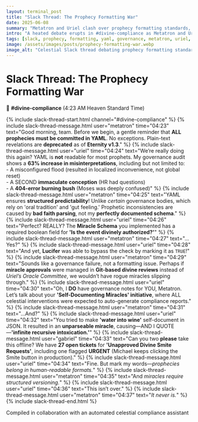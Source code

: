 ```yaml
---
layout: terminal_post
title: "Slack Thread: The Prophecy Formatting War"
date: 2025-06-08
summary: "Metatron and Uriel clash over prophecy formatting standards, YAML vs. human readability, and the dangers of schema-driven miracles."
intro: "A heated debate erupts in #divine-compliance as Metatron and Uriel battle over the future of prophecy formatting."
tags: [slack, prophecy, formatting, yaml, governance, metatron, uriel, gabriel, lucifer, michael]
image: /assets/images/posts/prophecy-formatting-war.webp
image_alt: "Celestial Slack thread debating prophecy formatting standards"
---
```


# **Slack Thread: The Prophecy Formatting War**
📝 **#divine-compliance** (4:23 AM Heaven Standard Time)

{% include slack-thread-start.html channel="#divine-compliance" %}
{% include slack-thread-message.html user="metatron" time="04:23" text="Good morning, team. Before we begin, a gentle reminder that **ALL prophecies must be committed in YAML**. No exceptions. Plain-text revelations are **deprecated** as of **Eternity v1.3**." %}
{% include slack-thread-message.html user="uriel" time="04:24" text="We’re really doing this again? YAML is **not** readable for most prophets. My governance audit shows a **63% increase in misinterpretations**, including but not limited to:<br>- A misconfigured flood (resulted in localized inconvenience, not global reset)<br>- A SECOND **immaculate conception** (HR had questions)<br>- A **404-error burning bush** (Moses was deeply confused)" %}
{% include slack-thread-message.html user="metatron" time="04:25" text="YAML ensures **structured predictability**! Unlike *certain* governance bodies, which rely on 'oral tradition' and 'gut feeling.' Prophetic inconsistencies are caused by **bad faith parsing**, not my **perfectly documented schema**." %}
{% include slack-thread-message.html user="uriel" time="04:26" text="Perfect? REALLY? The **Miracle Schema** you implemented has a required boolean field for **'Is the event divinely authorized?'**" %}
{% include slack-thread-message.html user="metatron" time="04:27" text="…Yes?" %}
{% include slack-thread-message.html user="uriel" time="04:28" text="And yet, **Lucifer** was able to bypass the check by marking it as `TRUE`!" %}
{% include slack-thread-message.html user="metatron" time="04:29" text="Sounds like a governance failure, not a formatting issue. Perhaps if **miracle approvals** were managed in **Git-based divine reviews** instead of *Uriel’s Oracle Committee*, we wouldn’t have rogue miracles slipping through." %}
{% include slack-thread-message.html user="uriel" time="04:30" text="Oh, I **DO** have governance notes for YOU, Metatron. Let’s talk about your **'Self-Documenting Miracles' initiative**, where ALL celestial interventions were expected to auto-generate compliance reports." %}
{% include slack-thread-message.html user="metatron" time="04:31" text="…And?" %}
{% include slack-thread-message.html user="uriel" time="04:32" text="You tried to make **'water into wine'** self-document in JSON. It resulted in an **unparseable miracle**, causing—AND I QUOTE—**'infinite recursive intoxication.'**" %}
{% include slack-thread-message.html user="gabriel" time="04:33" text="Can you two **please** take this offline? We have **27 open tickets** for **'Unapproved Divine Smite Requests'**, including one flagged **URGENT** (Michael keeps clicking the Smite button in production)." %}
{% include slack-thread-message.html user="uriel" time="04:34" text="Fine. But mark my words—*prophecies belong in human-readable formats.*" %}
{% include slack-thread-message.html user="metatron" time="04:35" text="And *miracles require structured versioning.*" %}
{% include slack-thread-message.html user="uriel" time="04:36" text="This isn’t over." %}
{% include slack-thread-message.html user="metatron" time="04:37" text="*It never is.*" %}
{% include slack-thread-end.html %}

<p class="post-credit">Compiled in collaboration with an automated celestial compliance assistant</p>